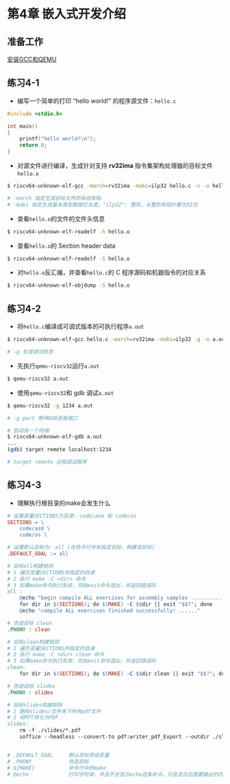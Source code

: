 # 第4章 嵌入式开发介绍

## 准备工作

[安装GCC和QEMU](../../howto-run-with-ubuntu1804_zh.md)



## 练习4-1 

* 编写一个简单的打印 “hello world!” 的程序源文件：```hello.c```

```c
#include <stdio.h>

int main()
{
    printf("hello world!\n");
    return 0;
}
```

* 对源文件进行编译，生成针对支持 **rv32ima** 指令集架构处理器的目标文件```hello.o```

```sh
$ riscv64-unknown-elf-gcc -march=rv32ima -mabi=ilp32 hello.c -c -o hello.o

# -march 指定生成目标文件的系统架构
# -mabi 指定生成基本类型数据位长度，"ilp32": 整形、长整形和指针都为32位
```

* 查看``hello.o``的文件的文件头信息

```sh
$ riscv64-unknown-elf-readelf -h hello.o
```

* 查看``hello.o``的 Section header data

```sh
$ riscv64-unknown-elf-readelf -S hello.o
```

* 对``hello.o``反汇编，并查看``hello.c``的 C 程序源码和机器指令的对应关系

```sh
$ riscv64-unknown-elf-objdump -S hello.o
```



## 练习4-2

* 将``hello.c``编译成可调式版本的可执行程序``a.out``

```sh
$ riscv64-unknown-elf-gcc hello.c -march=rv32ima -mabi=ilp32 -g -o a.out

# -g 生成调试信息
```

* 先执行``qemu-riscv32``运行``a.out``

```sh
$ qemu-riscv32 a.out 
```

* 使用``qemu-riscv32``和 gdb 调试``a.out``

```sh
$ qemu-riscv32 -g 1234 a.out

# -g port 等待GDB连接端口
```

```sh
# 启动另一个终端
$ riscv64-unknown-elf-gdb a.out
...
(gdb) target remote localhost:1234

# target remote 远程调试程序
```



## 练习4-3

* 理解执行根目录的make会发生什么

```makefile
# 设置变量SECTIONS为目录: code/asm 和 code/os 
SECTIONS = \
	code/asm \
	code/os \

# 设置默认目标为: all (在命令行中未指定目标，构建该目标)
.DEFAULT_GOAL := all

# 目标all构建规则
# 1 遍历变量SECTIONS所指定的目录
# 2 执行 make -C <dir> 命令
# 3 如果make命令执行失败，将执exit命令退出，并返回错误码
all :
	@echo "begin compile ALL exercises for assembly samples ......................."
	for dir in $(SECTIONS); do $(MAKE) -C $$dir || exit "$$?"; done
	@echo "compile ALL exercises finished successfully! ......"

# 伪造目标 clean
.PHONY : clean

# 目标clean构建规则
# 1 遍历变量SECTIONS所指定的目录
# 2 执行 make -C <dir> clean 命令
# 3 如果make命令执行失败，将执exit命令退出，并返回错误码
clean:
	for dir in $(SECTIONS); do $(MAKE) -C $$dir clean || exit "$$?"; done

# 伪造目标 slides
.PHONY : slides

# 目标slides构建规则
# 1 删除slides/文件夹下所有pdf文件
# 2 将PPT转化为PDF
slides:
	rm -f ./slides/*.pdf
	soffice --headless --convert-to pdf:writer_pdf_Export --outdir ./slides ./docs/ppts/*.pptx


# .DEFAULT_GOAL 	默认目标预设变量
# .PHONY			伪造目标
# ${MAKE}			命令行中的make
# @echo 			打印字符串，并且不会显示echo这条命令，只会显示后面要输出的内容
```



